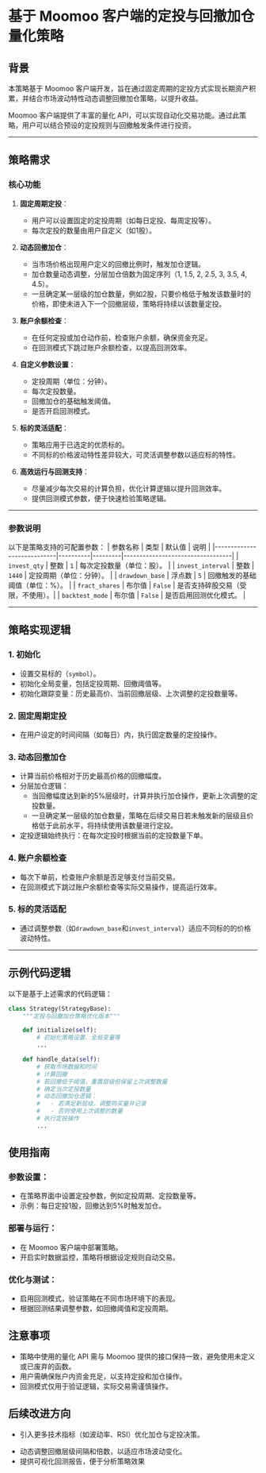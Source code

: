 # 基于 Moomoo 客户端的定投与回撤加仓量化策略

## 背景
本策略基于 Moomoo 客户端开发，旨在通过固定周期的定投方式实现长期资产积累，并结合市场波动特性动态调整回撤加仓策略，以提升收益。

Moomoo 客户端提供了丰富的量化 API，可以实现自动化交易功能。通过此策略，用户可以结合预设的定投规则与回撤触发条件进行投资。

---

## 策略需求

### 核心功能
1. **固定周期定投**：
   - 用户可以设置固定的定投周期（如每日定投、每周定投等）。
   - 每次定投的数量由用户自定义（如1股）。

2. **动态回撤加仓**：
   - 当市场价格出现用户定义的回撤比例时，触发加仓逻辑。
   - 加仓数量动态调整，分层加仓倍数为固定序列（1, 1.5, 2, 2.5, 3, 3.5, 4, 4.5）。
   - 一旦确定某一层级的加仓数量，例如2股，只要价格低于触发该数量时的价格，即使未进入下一个回撤层级，策略将持续以该数量定投。

3. **账户余额检查**：
   - 在任何定投或加仓动作前，检查账户余额，确保资金充足。
   - 在回测模式下跳过账户余额检查，以提高回测效率。

4. **自定义参数设置**：
   - 定投周期（单位：分钟）。
   - 每次定投数量。
   - 回撤加仓的基础触发阈值。
   - 是否开启回测模式。

5. **标的灵活适配**：
   - 策略应用于已选定的优质标的。
   - 不同标的价格波动特性差异较大，可灵活调整参数以适应标的特性。

6. **高效运行与回测支持**：
   - 尽量减少每次交易的计算负担，优化计算逻辑以提升回测效率。
   - 提供回测模式参数，便于快速检验策略逻辑。

---

### 参数说明
以下是策略支持的可配置参数：
| 参数名称                   | 类型     | 默认值  | 说明                             |
|----------------------------|----------|---------|----------------------------------|
| `invest_qty`               | 整数     | `1`     | 每次定投数量（单位：股）。       |
| `invest_interval`          | 整数     | `1440`  | 定投周期（单位：分钟）。         |
| `drawdown_base`            | 浮点数   | `5`     | 回撤触发的基础阈值（单位：%）。  |
| `fract_shares`             | 布尔值   | `False` | 是否支持碎股交易（受限，不使用）。|
| `backtest_mode`            | 布尔值   | `False` | 是否启用回测优化模式。           |

---

## 策略实现逻辑

### 1. 初始化
- 设置交易标的（`symbol`）。
- 初始化全局变量，包括定投周期、回撤阈值等。
- 初始化跟踪变量：历史最高价、当前回撤层级、上次调整的定投数量等。

### 2. 固定周期定投
- 在用户设定的时间间隔（如每日）内，执行固定数量的定投操作。

### 3. 动态回撤加仓
- 计算当前价格相对于历史最高价格的回撤幅度。
- 分层加仓逻辑：
   * 当回撤幅度达到新的5%层级时，计算并执行加仓操作，更新上次调整的定投数量。
   * 一旦确定某一层级的加仓数量，策略在后续交易日若未触发新的层级且价格低于此前水平，将持续使用该数量进行定投。
- 定投逻辑始终执行：在每次定投时根据当前的定投数量下单。

### 4. 账户余额检查
- 每次下单前，检查账户余额是否足够支付当前交易。
- 在回测模式下跳过账户余额检查等实际交易操作，提高运行效率。

### 5. 标的灵活适配
- 通过调整参数（如`drawdown_base`和`invest_interval`）适应不同标的的价格波动特性。

---

## 示例代码逻辑

以下是基于上述需求的代码逻辑：

```python
class Strategy(StrategyBase):
    """定投与回撤加仓策略优化版本"""

    def initialize(self):
        # 初始化策略设置、全局变量等
        ...

    def handle_data(self):
        # 获取市场数据和时间
        # 计算回撤
        # 若回撤低于阈值，重置层级但保留上次调整数量
        # 确定当次定投数量
        # 动态回撤加仓逻辑：
        #   - 若满足新层级，调整购买量并记录
        #   - 否则使用上次调整的数量
        # 执行定投操作
        ...

```

## 使用指南

### 参数设置：

* 在策略界面中设置定投参数，例如定投周期、定投数量等。
* 示例：每日定投1股，回撤达到5%时触发加仓。

### 部署与运行：

* 在 Moomoo 客户端中部署策略。
* 开启实时数据监控，策略将根据设定规则自动交易。

### 优化与测试：

* 启用回测模式，验证策略在不同市场环境下的表现。
* 根据回测结果调整参数，如回撤阈值和定投周期。

## 注意事项

* 策略中使用的量化 API 需与 Moomoo 提供的接口保持一致，避免使用未定义或已废弃的函数。
* 用户需确保账户内资金充足，以支持定投和加仓操作。
* 回测模式仅用于验证逻辑，实际交易需谨慎操作。

## 后续改进方向
* 引入更多技术指标（如波动率、RSI）优化加仓与定投决策。
- 动态调整回撤层级间隔和倍数，以适应市场波动变化。
- 提供可视化回测报告，便于分析策略效果
